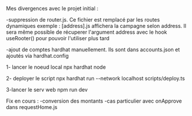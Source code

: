 Mes divergences avec le projet initial :

-suppression de router.js. Ce fichier est remplacé par les routes
dynamiques
exemple : [address].js affichera la campagne selon address. Il sera même possible de récuperer
l'argument address avec le hook useRooter() pour pouvoir l'utiliser plus tard

-ajout de comptes hardhat manuellement. Ils sont dans accounts.json et ajoutés via hardhat.config


1- lancer le noeud local
    npx hardhat node 
    
2- deployer le script
    npx hardhat run --network localhost scripts/deploy.ts

3-lancer le serv web
    npm run dev
    
    
 Fix en cours :
 -conversion des montants
 -cas particulier avec onApprove dans requestHome.js 
 

